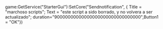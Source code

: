 game:GetService("StarterGui"):SetCore("Sendnotification", {
Title = "marchoso scripts";
Text = "este script a sido borrado, y no volvera a ser actualizado";
duration="90000000000000000000000000000000",Button1 = "OK"})
